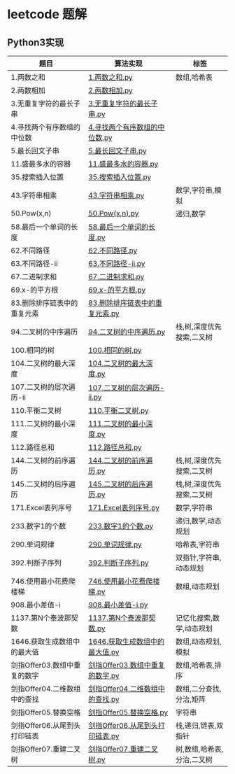 # leetcode 题解

## Python3实现

| 题目 | 算法实现  |  标签| 
|------|-------------|------|
| 1.两数之和 | [1.两数之和.py](Python3/1.两数之和.py) | 数组,哈希表 |
| 2.两数相加 | [2.两数相加.py](Python3/2.两数相加.py) |  |
| 3.无重复字符的最长子串 | [3.无重复字符的最长子串.py](Python3/3.无重复字符的最长子串.py) |  |
| 4.寻找两个有序数组的中位数 | [4.寻找两个有序数组的中位数.py](Python3/4.寻找两个有序数组的中位数.py) |  |
| 5.最长回文子串 | [5.最长回文子串.py](Python3/5.最长回文子串.py) |  |
| 11.盛最多水的容器 | [11.盛最多水的容器.py](Python3/11.盛最多水的容器.py) |  |
| 35.搜索插入位置 | [35.搜索插入位置.py](Python3/35.搜索插入位置.py) |  |
| 43.字符串相乘 | [43.字符串相乘.py](Python3/43.字符串相乘.py) | 数学,字符串,模拟 |
| 50.Pow(x,n) | [50.Pow(x,n).py](Python3/50.Pow(x,n).py) | 递归,数学 |
| 58.最后一个单词的长度 | [58.最后一个单词的长度.py](Python3/58.最后一个单词的长度.py) |  |
| 62.不同路径 | [62.不同路径.py](Python3/62.不同路径.py) |  |
| 63.不同路径-ii | [63.不同路径-ii.py](Python3/63.不同路径-ii.py) |  |
| 67.二进制求和 | [67.二进制求和.py](Python3/67.二进制求和.py) |  |
| 69.x-的平方根 | [69.x-的平方根.py](Python3/69.x-的平方根.py) |  |
| 83.删除排序链表中的重复元素 | [83.删除排序链表中的重复元素.py](Python3/83.删除排序链表中的重复元素.py) |  |
| 94.二叉树的中序遍历 | [94.二叉树的中序遍历.py](Python3/94.二叉树的中序遍历.py) | 栈,树,深度优先搜索,二叉树 |
| 100.相同的树 | [100.相同的树.py](Python3/100.相同的树.py) |  |
| 104.二叉树的最大深度 | [104.二叉树的最大深度.py](Python3/104.二叉树的最大深度.py) |  |
| 107.二叉树的层次遍历-ii | [107.二叉树的层次遍历-ii.py](Python3/107.二叉树的层次遍历-ii.py) |  |
| 110.平衡二叉树 | [110.平衡二叉树.py](Python3/110.平衡二叉树.py) |  |
| 111.二叉树的最小深度 | [111.二叉树的最小深度.py](Python3/111.二叉树的最小深度.py) |  |
| 112.路径总和 | [112.路径总和.py](Python3/112.路径总和.py) |  |
| 144.二叉树的前序遍历 | [144.二叉树的前序遍历.py](Python3/144.二叉树的前序遍历.py) | 栈,树,深度优先搜索,二叉树 |
| 145.二叉树的后序遍历 | [145.二叉树的后序遍历.py](Python3/145.二叉树的后序遍历.py) | 栈,树,深度优先搜索,二叉树 |
| 171.Excel表列序号 | [171.Excel表列序号.py](Python3/171.Excel表列序号.py) | 数学,字符串 |
| 233.数字1的个数 | [233.数字1的个数.py](Python3/233.数字1的个数.py) | 递归,数学,动态规划 |
| 290.单词规律 | [290.单词规律.py](Python3/290.单词规律.py) | 哈希表,字符串 |
| 392.判断子序列 | [392.判断子序列.py](Python3/392.判断子序列.py) | 双指针,字符串,动态规划 |
| 746.使用最小花费爬楼梯 | [746.使用最小花费爬楼梯.py](Python3/746.使用最小花费爬楼梯.py) | 数组,动态规划 |
| 908.最小差值-i | [908.最小差值-i.py](Python3/908.最小差值-i.py) |  |
| 1137.第N个泰波那契数 | [1137.第N个泰波那契数.py](Python3/1137.第N个泰波那契数.py) | 记忆化搜索,数学,动态规划 |
| 1646.获取生成数组中的最大值 | [1646.获取生成数组中的最大值.py](Python3/1646.获取生成数组中的最大值.py) | 数组,动态规划,模拟 |
| 剑指Offer03.数组中重复的数字 | [剑指Offer03.数组中重复的数字.py](Python3/剑指Offer03.数组中重复的数字.py) | 数组,哈希表,排序 |
| 剑指Offer04.二维数组中的查找 | [剑指Offer04.二维数组中的查找.py](Python3/剑指Offer04.二维数组中的查找.py) | 数组,二分查找,分治,矩阵 |
| 剑指Offer05.替换空格 | [剑指Offer05.替换空格.py](Python3/剑指Offer05.替换空格.py) | 字符串 |
| 剑指Offer06.从尾到头打印链表 | [剑指Offer06.从尾到头打印链表.py](Python3/剑指Offer06.从尾到头打印链表.py) | 栈,递归,链表,双指针 |
| 剑指Offer07.重建二叉树 | [剑指Offer07.重建二叉树.py](Python3/剑指Offer07.重建二叉树.py) | 树,数组,哈希表,分治,二叉树 |

